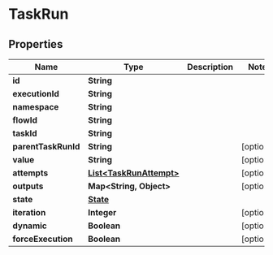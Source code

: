 

# TaskRun


## Properties

| Name | Type | Description | Notes |
|------------ | ------------- | ------------- | -------------|
|**id** | **String** |  |  |
|**executionId** | **String** |  |  |
|**namespace** | **String** |  |  |
|**flowId** | **String** |  |  |
|**taskId** | **String** |  |  |
|**parentTaskRunId** | **String** |  |  [optional] |
|**value** | **String** |  |  [optional] |
|**attempts** | [**List&lt;TaskRunAttempt&gt;**](TaskRunAttempt.md) |  |  [optional] |
|**outputs** | **Map&lt;String, Object&gt;** |  |  [optional] |
|**state** | [**State**](State.md) |  |  |
|**iteration** | **Integer** |  |  [optional] |
|**dynamic** | **Boolean** |  |  [optional] |
|**forceExecution** | **Boolean** |  |  [optional] |



